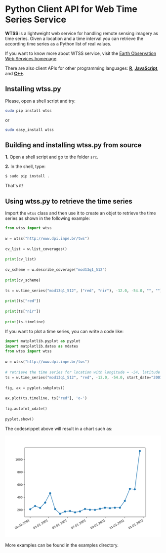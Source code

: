 # Python Client API for Web Time Series Service

**WTSS** is a lightweight web service for handling remote sensing imagery as time series. Given a location and a time interval you can retrieve the according time series as a Python list of real values.

If you want to know more about WTSS service, visit the [Earth Observation Web Services homepage](https://github.com/e-sensing/eows).

There are also client APIs for other programming languages: **[R](https://github.com/e-sensing/wtss.r)**, **[JavaScript](https://github.com/e-sensing/wtss.js)**, and **[C++](https://github.com/e-sensing/wtss.cxx)**.

## Installing wtss.py

Please, open a shell script and try:
```bash
sudo pip install wtss
```

or
```bash
sudo easy_install wtss
```

## Building and installing wtss.py from source

**1.** Open a shell script and go to the folder ```src```.

**2.** In the shell, type:
```bash
$ sudo pip install .
```
That's it!

## Using wtss.py to retrieve the time series

Import the ```wtss``` class and then use it to create an objet to retrieve the time series as shown in the following example:

```python
from wtss import wtss

w = wtss("http://www.dpi.inpe.br/tws")

cv_list = w.list_coverages()

print(cv_list)

cv_scheme = w.describe_coverage("mod13q1_512")

print(cv_scheme)

ts = w.time_series("mod13q1_512", ("red", "nir"), -12.0, -54.0, "", "")

print(ts["red"])

print(ts["nir"])

print(ts.timeline)
```


If you want to plot a time series, you can write a code like:
```python
import matplotlib.pyplot as pyplot
import matplotlib.dates as mdates
from wtss import wtss

w = wtss("http://www.dpi.inpe.br/tws")

# retrieve the time series for location with longitude = -54, latitude =  -12
ts = w.time_series("mod13q1_512", "red", -12.0, -54.0, start_date="2001-01-01", end_date="2001-12-31")

fig, ax = pyplot.subplots()

ax.plot(ts.timeline, ts["red"], 'o-')

fig.autofmt_xdate()

pyplot.show()
```

The codesnippet above will result in a chart such as:

<img src="./images/ts_plot.png" alt="Time Series" style="width: 600px;"/>

More examples can be found in the examples directory.
